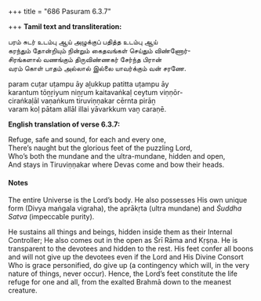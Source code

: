 +++
title = "686 Pasuram 6.3.7"

+++
**Tamil text and transliteration:**

பரம் சுடர் உடம்பு ஆய் அழுக்குப் பதித்த உடம்பு ஆய்  
கரந்தும் தோன்றியும் நின்றும் கைதவங்கள் செய்தும் விண்ணோர்-  
சிரங்களால் வணங்கும் திருவிண்ணகர் சேர்ந்த பிரான்  
வரம் கொள் பாதம் அல்லால் இல்லை யாவர்க்கும் வன் சரணே.

param cuṭar uṭampu āy aḻukkup patitta uṭampu āy  
karantum tōṉṟiyum niṉṟum kaitavaṅkaḷ ceytum viṇṇōr-  
ciraṅkaḷāl vaṇaṅkum tiruviṇṇakar cērnta pirāṉ  
varam koḷ pātam allāl illai yāvarkkum vaṉ caraṇē.

**English translation of verse 6.3.7:**

Refuge, safe and sound, for each and every one,  
There’s naught but the glorious feet of the puzzling Lord,  
Who’s both the mundane and the ultra-mundane, hidden and open,  
And stays in Tiruviṇṇakar where Devas come and bow their heads.

#### Notes

The entire Universe is the Lord’s body. He also possesses His own unique form (Divya maṅgala vigraha), the aprākṛta (ultra mundane) and *Śuddha Satva* (impeccable purity).

He sustains all things and beings, hidden inside them as their Internal Controller; He also comes out in the open as Śrī Rāma and Kṛṣṇa. He is transparent to the devotees and hidden to the rest. His feet confer all boons and will not give up the devotees even if the Lord and His Divine Consort Who is grace personified, do give up (a contingency which will, in the very nature of things, never occur). Hence, the Lord’s feet constitute the life refuge for one and all, from the exalted Brahmā down to the meanest creature.


